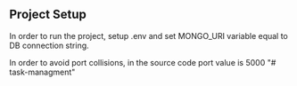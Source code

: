 ## Project Setup

In order to run the project, setup .env and set MONGO_URI variable equal to DB connection string.

In order to avoid port collisions, in the source code port value is 5000
"# task-managment" 
